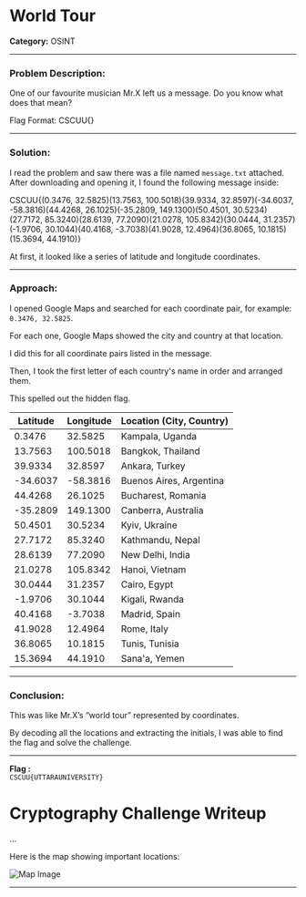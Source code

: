 # World Tour

**Category:** OSINT

---


### Problem Description:

One of our favourite musician Mr.X left us a message. Do you know what does that mean?

Flag Format: CSCUU{}

---

### Solution:
I read the problem and saw there was a file named `message.txt` attached. After downloading and opening it, I found the following message inside:

CSCUU{(0.3476, 32.5825)(13.7563, 100.5018)(39.9334, 32.8597)(-34.6037, -58.3816)(44.4268, 26.1025)(-35.2809, 149.1300)(50.4501, 30.5234)(27.7172, 85.3240)(28.6139, 77.2090)(21.0278, 105.8342)(30.0444, 31.2357)(-1.9706, 30.1044)(40.4168, -3.7038)(41.9028, 12.4964)(36.8065, 10.1815)(15.3694, 44.1910)}


At first, it looked like a series of latitude and longitude coordinates.

---

### Approach:

I opened Google Maps and searched for each coordinate pair, for example: `0.3476, 32.5825`. 

For each one, Google Maps showed the city and country at that location.

I did this for all coordinate pairs listed in the message.

Then, I took the first letter of each country's name in order and arranged them.

This spelled out the hidden flag.



| Latitude  | Longitude  | Location (City, Country)         |
|-----------|------------|---------------------------------|
| 0.3476    | 32.5825    | Kampala, Uganda                 |
| 13.7563   | 100.5018   | Bangkok, Thailand              |
| 39.9334   | 32.8597    | Ankara, Turkey                 |
| -34.6037  | -58.3816   | Buenos Aires, Argentina        |
| 44.4268   | 26.1025    | Bucharest, Romania             |
| -35.2809  | 149.1300   | Canberra, Australia            |
| 50.4501   | 30.5234    | Kyiv, Ukraine                  |
| 27.7172   | 85.3240    | Kathmandu, Nepal               |
| 28.6139   | 77.2090    | New Delhi, India               |
| 21.0278   | 105.8342   | Hanoi, Vietnam                 |
| 30.0444   | 31.2357    | Cairo, Egypt                   |
| -1.9706   | 30.1044    | Kigali, Rwanda                 |
| 40.4168   | -3.7038    | Madrid, Spain                  |
| 41.9028   | 12.4964    | Rome, Italy                   |
| 36.8065   | 10.1815    | Tunis, Tunisia                |
| 15.3694   | 44.1910    | Sana'a, Yemen                 |


---

### Conclusion:

This was like Mr.X’s “world tour” represented by coordinates.

By decoding all the locations and extracting the initials, I was able to find the flag and solve the challenge.


---

**Flag :**  
`CSCUU{UTTARAUNIVERSITY}`

# Cryptography Challenge Writeup

...

Here is the map showing important locations:

![Map Image](Image_folder/Screenshot_2025-08-11_17_07_26.jpg)

---

